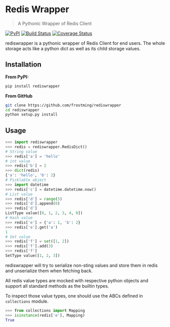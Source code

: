 # Redis Wrapper
> A Pythonic Wrapper of Redis Client

[![PyPI](https://img.shields.io/pypi/pyversions/rediswrapper.svg)](https://pypi.python.org/pypi/rediswrapper)
[![Build Status](https://travis-ci.org/frostming/rediswrapper.svg?branch=master)](https://travis-ci.org/frostming/rediswrapper)
[![Coverage Status](https://coveralls.io/repos/github/frostming/rediswrapper/badge.svg?branch=master)](https://coveralls.io/github/frostming/rediswrapper?branch=master)

rediswrapper is a pythonic wrapper of Redis Client for end users. The whole storage
 acts like a python dict as well as its child storage values.

## Installation
**From PyPI:**
```bash
pip install rediswrapper
```
**From GitHub**
```bash
git clone https://github.com/frostming/rediswrapper
cd rediswrapper
python setup.py install
```

## Usage
```python
>>> import rediswrapper
>>> redis = rediswrapper.RedisDict()
# String value
>>> redis['a'] = 'hello'
# int value
>>> redis['b'] = 2
>>> dict(redis)
{'a': 'hello', 'b': 2}
# Picklable object
>>> import datetime
>>> redis['c'] = datetime.datetime.now()
# List value
>>> redis['d'] = range(5)
>>> redis['d'].append(0)
>>> redis['d']
ListType value([0, 1, 2, 3, 4, 0])
# Hash value
>>> redis['e'] = {'a': 1, 'b': 2}
>>> redis['e'].get('a')
1
# Set value
>>> redis['f'] = set([1, 2])
>>> redis['f'].add(3)
>>> redis['f']
SetType value([1, 2, 3])
```
rediswrapper will try to serialize non-sting values and store them in redis and
unserialize them when fetching back.

All redis value types are mocked with respective python objects and support all
standard methods as the builtin types.

To inspect those value types, one should use the ABCs defined in `collections`
module.
```python
>>> from collections import Mapping
>>> isinstance(redis['e'], Mapping)
True
```
